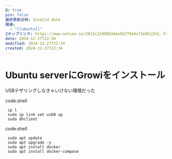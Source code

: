 ```yaml
---
Q: true
pin: false
最終更新日時: Invalid date
関連:
  - "[[ubuntu]]"
2ホップリンク: https://www.notion.so/2822c23d98634ee5b77844cf3e8b125d, https://www.notion.so/2ada653c5a1a418cb38fe4229087dfe4, https://www.notion.so/7497737199d94b8d81c57d0eb4698245, https://www.notion.so/7ce14d3a6bc0447faa71bc56b605aebc, https://www.notion.so/f3dc85f976e640ceaf469d105f4bc988, https://www.notion.so/f4d26d3c521b4fb5999d72f3c2601026
date: 2024-12-27T22:34
modified: 2024-12-27T22:34
created: 2024-12-27T22:34
---
```

# Ubuntu serverにGrowiをインストール

USBテザリングしなきゃいけない環境だった

code:shell

```Plain
 ip l
 sudo ip link set usb0 up
 sudo dhclient
```

code:shell

```Plain
 sudo apt update
 sudo apt upgrade -y
 sudo apt install docker
 sudo apt install docker-compose
```